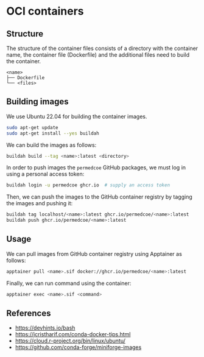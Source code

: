 # OCI containers
## Structure
The structure of the container files consists of a directory with the container name, the container file (Dockerfile) and the additional files need to build the container.

```text
<name>
├── Dockerfile
└── <files>
```


## Building images
We use Ubuntu 22.04 for building the container images.

```sh
sudo apt-get update
sudo apt-get install --yes buildah
```

We can build the images as follows:

```sh
buildah build --tag <name>:latest <directory>
```

In order to push images the `permedcoe` GitHub packages, we must log in using a personal access token:

```sh
buildah login -u permedcoe ghcr.io  # supply an access token
```

Then, we can push the images to the GitHub container registry by tagging the images and pushing it:

```sh
buildah tag localhost/<name>:latest ghcr.io/permedcoe/<name>:latest
buildah push ghcr.io/permedcoe/<name>:latest
```


## Usage
We can pull images from GitHub container registry using Apptainer as follows:

```sh
apptainer pull <name>.sif docker://ghcr.io/permedcoe/<name>:latest
```

Finally, we can run command using the container:

```sh
apptainer exec <name>.sif <command>
```


## References
- https://devhints.io/bash
- https://jcristharif.com/conda-docker-tips.html
- https://cloud.r-project.org/bin/linux/ubuntu/
- https://github.com/conda-forge/miniforge-images
